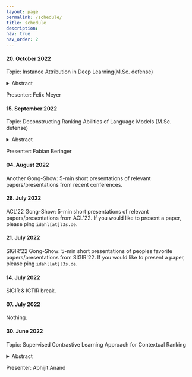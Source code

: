 ```yaml
---
layout: page
permalink: /schedule/
title: schedule
description: 
nav: true
nav_order: 2
---
```


#### 20. October 2022
Topic: Instance Attribution in Deep Learning(M.Sc. defense)

<details><summary>Abstract</summary>
Determining training instances that influence the prediction of a machine learning model is intuitively meaningful. Explaining the effect of training data on neural network predictions is an essential tool for model debugging. Several instance attribution methods for finding influential training examples, including influence functions, GradDot, GradCos, representer point selection, and TracIn, estimate the most influential training instances for a test prediction. This thesis evaluates the current state of instance attribution and its methods in deep learning, specifically for image classification models. We developed an instance-attribution toolkit that implements these instance attribution methods with a unified API. In a series of experiments, we show that instance attribution methods are highly capable of retrieving the most helpful and most harmful training instance given a test query. In addition, we test these methods on downstream tasks, such as identifying mislabelled or poisoned training data instances, and answer the question of which method should be used in which scenario. We also explore the challenge of evaluating instance attribution methods and validate these algorithms with minimal requirement tests.
</details>

Presenter: Felix Meyer

#### 15. September 2022
Topic: Deconstructing Ranking Abilities of Language Models (M.Sc. defense)

<details><summary>Abstract</summary>
Nowadays, information retrieval plays an important role in our daily lives. Whether we're
searching the web, shopping for products online, or trying to find our favorite movies on a
streaming platform: An information retrieval system will be responsible for tackling these
tasks. As a consequence of recent advances in natural language processing, employing
large pre-trained language models as part of a text retrieval pipeline has become a
common approach. However, despite their proven effectiveness, these neural network
based models are functional black boxes, meaning it is not clear to us as to how they
arrive at certain decisions. To get a better understanding of the inner workings of such
a model, we apply the recently emerging probing paradigm. By employing a diagnostic
classifier, this approach enables us to analyze how certain properties are encoded within
a model's hidden representations. Unlike previous research that has focused on general
linguistic properties, we explicitly study the layer-wise distribution of ranking related
knowledge throughout the popular BERT model, a large neural network that has been
trained on massive amounts of text data. In this thesis, we provide evidence that BERT
not only stores ranking related concepts, but also orders them in a hierarchical manner.
Moreover, we leverage our findings to design a multi-task learning setup which infuses
task specific information at different layers of BERT, in order to improve the model's
ability to rank.
</details>

Presenter: Fabian Beringer 

#### 04. August 2022
Another Gong-Show: 5-min short presentations of relevant papers/presentations from recent conferences.

#### 28. July 2022
ACL'22 Gong-Show: 5-min short presentations of relevant papers/presentations from ACL'22. If you would like to present a paper, please ping `idahl[at]l3s.de`.

#### 21. July 2022
SIGIR'22 Gong-Show: 5-min short presentations of peoples favorite papers/presentations from SIGIR'22. If you would like to present a paper, please ping `idahl[at]l3s.de`.

#### 14. July 2022
SIGIR & ICTIR break.

#### 07. July 2022
Nothing.

#### 30. June 2022

Topic: Supervised Contrastive Learning Approach for Contextual Ranking

<details><summary>Abstract</summary>
Contextual ranking models have delivered impressive performance improvements over classical models in the document ranking task. However, these highly over-parameterized models tend to be data-hungry and require large amounts of data even for fine tuning.This paper proposes a simple yet effective method to improve ranking performance on smaller datasets using supervised contrastive learning for the document ranking problem. We perform data augmentation by creating training data using parts of the relevant documents in the query-document pairs. We then use a supervised contrastive learning objective to learn an effective ranking model from the augmented dataset. Our experiments on subsets of the TREC-DL dataset show that, although data augmentation leads to an increasing the training data sizes, it does not necessarily improve the performance using existing pointwise or pairwise training objectives. However, our proposed supervised contrastive loss objective leads to performance improvements over the standard non-augmented setting showcasing the utility of data augmentation using contrastive losses. Finally, we show the real benefit of using supervised contrastive learning objectives by showing marked improvements in smaller ranking datasets relating to news (Robust04), finance (FiQA), and scientific fact checking (SciFact).
</details>

Presenter: Abhijit Anand
